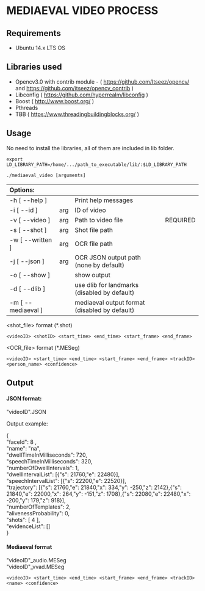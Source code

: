 # MEDIAEVAL VIDEO PROCESS

## Requirements

* Ubuntu 14.x LTS OS

## Libraries used

* Opencv3.0 with contrib module - ( https://github.com/Itseez/opencv/ and https://github.com/itseez/opencv_contrib )
* Libconfig ( https://github.com/hyperrealm/libconfig )
* Boost ( http://www.boost.org/ )
* Pthreads
* TBB ( https://www.threadingbuildingblocks.org/ )

## Usage

No need to install the libraries, all of them are included in lib folder.

```
export LD_LIBRARY_PATH=/home/.../path_to_executable/lib/:$LD_LIBRARY_PATH
 
./mediaeval_video [arguments]  

```
  
|Options:| | | |
|:----------|:-------------|:------|:------|
|-h [ --help ] | |Print help messages||
|-i [ --id ] |arg|ID of video| |
|-v [ --video ] |arg|    Path to video file	|REQUIRED|
|-s [ --shot ] |arg|     Shot file path||
|-w [ --written ] |arg|  OCR file path||
|-j [ --json ] |arg|  OCR JSON output path (none by default)||
|-o [ --show ] ||        show output||
|-d [ --dlib ] ||        use dlib for landmarks (disabled by default)||
|-m [ --mediaeval ] ||        mediaeval output format (disabled by default)||

<shot_file> format (*.shot)

```
<videoID> <shotID> <start_time> <end_time> <start_frame> <end_frame>
```

<OCR_file> format (*.MESeg)

```
<videoID> <start_time> <end_time> <start_frame> <end_frame> <trackID> <person_name> <confidence>
```

## Output

#### JSON format: 

"videoID".JSON

Output example:  
  
{  
"faceId":  8 ,  
"name":  "na",  
"dwellTimeInMilliseconds":  720,  
"speechTimeInMilliseconds":  320,  
"numberOfDwellIntervals":  1,  
"dwellIntervalList":  [{"s": 21760,"e": 22480}],  
"speechIntervalList":  [{"s": 22200,"e": 22520}],  
"trajectory":  [{"s": 21760,"e": 21840,"x": 334,"y": -250,"z": 2142},{"s": 21840,"e": 22000,"x": 264,"y": -151,"z": 1708},{"s": 22080,"e": 22480,"x": -200,"y": 179,"z": 918}],  
"numberOfTemplates": 2,  
"alivenessProbability": 0,  
"shots": [ 4 ],  
"evidenceList":  []  
}

#### Mediaeval format

"videoID"_audio.MESeg  
"videoID"_vvad.MESeg

```
<videoID> <start_time> <end_time> <start_frame> <end_frame> <trackID>
<name> <confidence>
```




